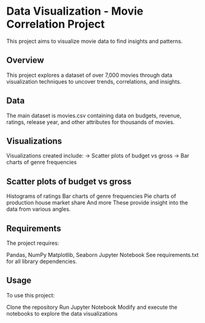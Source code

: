 # Data Visualization - Movie Correlation Project
This project aims to visualize movie data to find insights and patterns.

## Overview
This project explores a dataset of over 7,000 movies through data visualization techniques to uncover trends, correlations, and insights.

## Data
The main dataset is movies.csv containing data on budgets, revenue, ratings, release year, and other attributes for thousands of movies.

## Visualizations
Visualizations created include:
-> Scatter plots of budget vs gross
-> Bar charts of genre frequencies

## Scatter plots of budget vs gross
Histograms of ratings
Bar charts of genre frequencies
Pie charts of production house market share
And more
These provide insight into the data from various angles.

## Requirements
The project requires:

Pandas, NumPy
Matplotlib, Seaborn
Jupyter Notebook
See requirements.txt for all library dependencies.

## Usage
To use this project:

Clone the repository
Run Jupyter Notebook
Modify and execute the notebooks to explore the data visualizations
